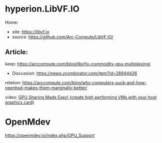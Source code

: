 # hyperion.LibVF.IO
Home:
- site: https://libvf.io
- source: https://github.com/Arc-Compute/LibVF.IO/

## Article:
keep: https://arccompute.com/blog/libvfio-commodity-gpu-multiplexing/
- Discussion: https://news.ycombinator.com/item?id=28944426

relation: https://arccompute.com/blog/why-computers-suck-and-how-openbsd-makes-them-marginally-better/

video: [GPU Sharing Made Easy! (create high performing VMs with your host graphics card)](https://youtu.be/8pVrTyLqV_I)


# OpenMdev
https://openmdev.io/index.php/GPU_Support

